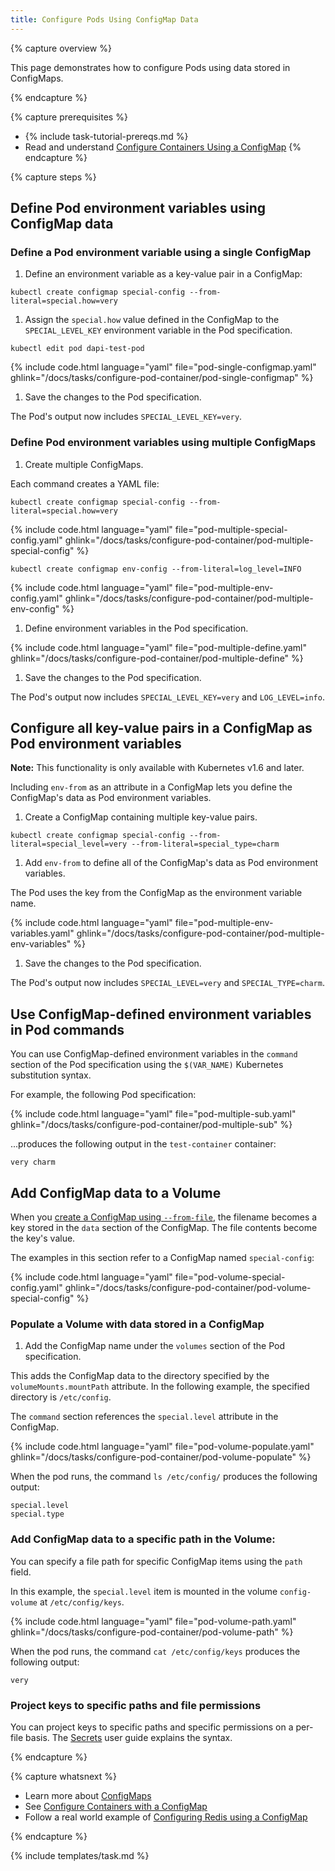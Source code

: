 ```yaml
---
title: Configure Pods Using ConfigMap Data
---
```


{% capture overview %}

This page demonstrates how to configure Pods using data stored in ConfigMaps.

{% endcapture %}

{% capture prerequisites %}
- {% include task-tutorial-prereqs.md %}
- Read and understand [Configure Containers Using a ConfigMap](/docs/tasks/configure-pod-container/configmap/)
{% endcapture %}

{% capture steps %}

## Define Pod environment variables using ConfigMap data

### Define a Pod environment variable using a single ConfigMap

1. Define an environment variable as a key-value pair in a ConfigMap:

  ```shell
  kubectl create configmap special-config --from-literal=special.how=very
  ```

1. Assign the `special.how` value defined in the ConfigMap to the `SPECIAL_LEVEL_KEY` environment variable in the Pod specification.  

  ```shell
  kubectl edit pod dapi-test-pod
  ```

  {% include code.html language="yaml" file="pod-single-configmap.yaml" ghlink="/docs/tasks/configure-pod-container/pod-single-configmap" %}

1. Save the changes to the Pod specification.

  The Pod's output now includes `SPECIAL_LEVEL_KEY=very`.

### Define Pod environment variables using multiple ConfigMaps

1. Create multiple ConfigMaps.

  Each command creates a YAML file:

  ```shell
  kubectl create configmap special-config --from-literal=special.how=very
  ```

  {% include code.html language="yaml" file="pod-multiple-special-config.yaml" ghlink="/docs/tasks/configure-pod-container/pod-multiple-special-config" %}

  ```shell
  kubectl create configmap env-config --from-literal=log_level=INFO
  ```

  {% include code.html language="yaml" file="pod-multiple-env-config.yaml" ghlink="/docs/tasks/configure-pod-container/pod-multiple-env-config" %}

1. Define environment variables in the Pod specification.   

  {% include code.html language="yaml" file="pod-multiple-define.yaml" ghlink="/docs/tasks/configure-pod-container/pod-multiple-define" %}

1. Save the changes to the Pod specification.

  The Pod's output now includes `SPECIAL_LEVEL_KEY=very` and `LOG_LEVEL=info`.

## Configure all key-value pairs in a ConfigMap as Pod environment variables

**Note:** This functionality is only available with Kubernetes v1.6 and later.

Including `env-from` as an attribute in a ConfigMap lets you define the ConfigMap's data as Pod environment variables.

1. Create a ConfigMap containing multiple key-value pairs.

  ```shell
  kubectl create configmap special-config --from-literal=special_level=very --from-literal=special_type=charm
  ```

1. Add `env-from` to define all of the ConfigMap's data as Pod environment variables.

  The Pod uses the key from the ConfigMap as the environment variable name.

  {% include code.html language="yaml" file="pod-multiple-env-variables.yaml" ghlink="/docs/tasks/configure-pod-container/pod-multiple-env-variables" %}

1. Save the changes to the Pod specification.

  The Pod's output now includes `SPECIAL_LEVEL=very` and `SPECIAL_TYPE=charm`.

## Use ConfigMap-defined environment variables in Pod commands  

You can use ConfigMap-defined environment variables in the `command` section of the Pod specification using the `$(VAR_NAME)` Kubernetes substitution syntax.

For example, the following Pod specification:

  {% include code.html language="yaml" file="pod-multiple-sub.yaml" ghlink="/docs/tasks/configure-pod-container/pod-multiple-sub" %}

...produces the following output in the `test-container` container:

```shell
very charm
```

## Add ConfigMap data to a Volume

When you [create a ConfigMap using `--from-file`](/docs/tasks/configure-pod-container/configmap/#create-configmaps-from-files), the filename becomes a key stored in the `data` section of the ConfigMap. The file contents become the key's value.

The examples in this section refer to a ConfigMap named `special-config`:

{% include code.html language="yaml" file="pod-volume-special-config.yaml" ghlink="/docs/tasks/configure-pod-container/pod-volume-special-config" %}

### Populate a Volume with data stored in a ConfigMap

1. Add the ConfigMap name under the `volumes` section of the Pod specification.

  This adds the ConfigMap data to the directory specified by the `volumeMounts.mountPath` attribute. In the following example, the specified directory is `/etc/config`.

  The `command` section references the `special.level` attribute in the ConfigMap.

  {% include code.html language="yaml" file="pod-volume-populate.yaml" ghlink="/docs/tasks/configure-pod-container/pod-volume-populate" %}

When the pod runs, the command `ls /etc/config/` produces the following output:

```shell
special.level
special.type
```

### Add ConfigMap data to a specific path in the Volume:

You can specify a file path for specific ConfigMap items using the `path` field.

In this example, the `special.level` item is mounted in the volume `config-volume` at `/etc/config/keys`.

{% include code.html language="yaml" file="pod-volume-path.yaml" ghlink="/docs/tasks/configure-pod-container/pod-volume-path" %}

When the pod runs, the command `cat /etc/config/keys` produces the following output:

```shell
very
```

### Project keys to specific paths and file permissions

You can project keys to specific paths and specific permissions on a per-file
basis. The [Secrets](/docs/concepts/configuration/secret#using-secrets-as-files-from-a-pod) user guide explains the syntax.

{% endcapture %}

{% capture whatsnext %}
- Learn more about [ConfigMaps](/docs/concepts/concept-configmap)
- See [Configure Containers with a ConfigMap](/docs/tasks/configure-pod-container/configmap/)
- Follow a real world example of [Configuring Redis using a ConfigMap](/docs/tutorials/configuration/configure-redis-using-configmap/)

{% endcapture %}

{% include templates/task.md %}
